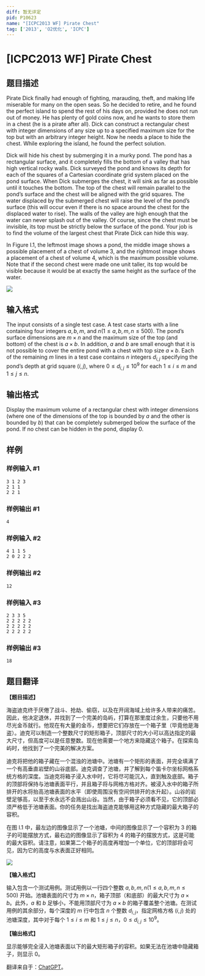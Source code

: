 ```yaml
---
diff: 暂无评定
pid: P10623
name: "[ICPC2013 WF] Pirate Chest"
tag: ['2013', 'O2优化', 'ICPC']
---
```

# [ICPC2013 WF] Pirate Chest
## 题目描述

Pirate Dick finally had enough of fighting, marauding, theft, and making life miserable for many on the open seas. So he decided to retire, and he found the perfect island to spend the rest of his days on, provided he does not run out of money. He has plenty of gold coins now, and he wants to store them in a chest (he is a pirate after all). Dick can construct a rectangular chest with integer dimensions of any size up to a specified maximum size for the top but with an arbitrary integer height. Now he needs a place to hide the chest. While exploring the island, he found the perfect solution.

Dick will hide his chest by submerging it in a murky pond. The pond has a rectangular surface, and it completely fills the bottom of a valley that has high vertical rocky walls. Dick surveyed the pond and knows its depth for each of the squares of a Cartesian coordinate grid system placed on the pond surface. When Dick submerges the chest, it will sink as far as possible until it touches the bottom. The top of the chest will remain parallel to the pond’s surface and the chest will be aligned with the grid squares. The water displaced by the submerged chest will raise the level of the pond’s surface (this will occur even if there is no space around the chest for the displaced water to rise). The walls of the valley are high enough that the water can never splash out of the valley. Of course, since the chest must be invisible, its top must be strictly below the surface of the pond. Your job is to find the volume of the largest chest that
Pirate Dick can hide this way.

In Figure I.1, the leftmost image shows a pond, the middle image shows a possible placement of a chest of volume 3, and the rightmost image shows a placement of a chest of volume 4, which is the maximum possible volume. Note that if the second chest were made one unit taller, its top would be visible because it would be at exactly the same height as the surface of the water.

![](https://cdn.luogu.com.cn/upload/image_hosting/6hz0e4z8.png)
## 输入格式

The input consists of a single test case. A test case starts with a line containing four integers $a, b, m$, and $n (1 \leq a, b, m, n \leq 500)$. The pond’s surface dimensions are $m \times n$ and the maximum size of the top (and bottom) of the chest is $a \times b$. In addition, $a$ and $b$ are small enough that it is not possible to cover the entire pond with a chest with top size $a \times b$. Each of the remaining $m$ lines in a test case contains $n$ integers $d_{i,j}$ specifying the pond’s depth at grid square $(i, j)$, where $0 \leq d_{i,j} ≤ 10^9$ for each $1 \leq i \leq m$ and $1 \leq j \leq n$.
## 输出格式

Display the maximum volume of a rectangular chest with integer dimensions (where one of the dimensions of the top is bounded by $a$ and the other is bounded by $b$) that can be completely submerged below the surface of the pond. If no chest can be hidden in the pond, display $0$.
## 样例

### 样例输入 #1
```
3 1 2 3
2 1 1
2 2 1
```
### 样例输出 #1
```
4
```
### 样例输入 #2
```
4 1 1 5
2 0 2 2 2
```
### 样例输出 #2
```
12
```
### 样例输入 #3
```
2 3 3 5
2 2 2 2 2
2 2 2 2 2
2 2 2 2 2
```
### 样例输出 #3
```
18
```
## 题目翻译

**【题目描述】**

海盗迪克终于厌倦了战斗、抢劫、偷窃，以及在开阔海域上给许多人带来的痛苦。因此，他决定退休，并找到了一个完美的岛屿，打算在那里度过余生，只要他不用尽光金币就行。他现在有大量的金币，想要把它们存放在一个箱子里（毕竟他是海盗）。迪克可以制造一个整数尺寸的矩形箱子，顶部尺寸的大小可以高达指定的最大尺寸，但高度可以是任意整数。现在他需要一个地方来隐藏这个箱子。在探索岛屿时，他找到了一个完美的解决方案。

迪克将把他的箱子藏在一个混浊的池塘中。池塘有一个矩形的表面，并完全填满了一个有高垂直岩壁的山谷底部。迪克调查了池塘，并了解到每个笛卡尔坐标网格系统方格的深度。当迪克将箱子浸入水中时，它将尽可能沉入，直到触及底部。箱子的顶部将保持与池塘表面平行，并且箱子将与网格方格对齐。被浸入水中的箱子所排开的水将抬高池塘表面的水平（即使周围没有空间供排开的水升起）。山谷的岩壁足够高，以至于水永远不会溅出山谷。当然，由于箱子必须看不见，它的顶部必须严格低于池塘表面。你的任务是找出海盗迪克能够用这种方式隐藏的最大箱子的容积。

在图 I.1 中，最左边的图像显示了一个池塘，中间的图像显示了一个容积为 3 的箱子的可能摆放方式，最右边的图像显示了容积为 4 的箱子的摆放方式，这是可能的最大容积。请注意，如果第二个箱子的高度再增加一个单位，它的顶部将会可见，因为它的高度与水表面正好相同。

![](https://cdn.luogu.com.cn/upload/image_hosting/6hz0e4z8.png)

**【输入格式】**

输入包含一个测试用例。测试用例以一行四个整数 $a, b, m, n (1 \leq a, b, m, n \leq 500)$ 开始。池塘表面的尺寸为 $m \times n$，箱子顶部（和底部）的最大尺寸为 $a \times b$。此外，$a$ 和 $b$ 足够小，不能用顶部尺寸为 $a \times b$ 的箱子覆盖整个池塘。在测试用例的其余部分，每个深度的 $m$ 行中包含 $n$ 个整数 $d_{i,j}$，指定网格方格 $(i, j)$ 处的池塘深度，其中对于每个 $1 \leq i \leq m$ 和 $1 \leq j \leq n$，$0 \leq d_{i,j} \leq 10^9$。

**【输出格式】**

显示能够完全浸入池塘表面以下的最大矩形箱子的容积。如果无法在池塘中隐藏箱子，则显示 $0$。

翻译来自于：[ChatGPT](https://chatgpt.com/)。

